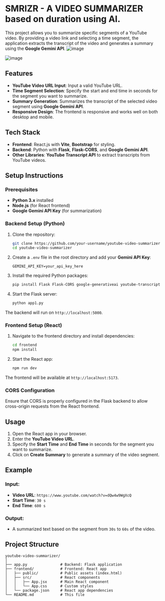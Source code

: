 # SMRIZR - A VIDEO SUMMARIZER based on duration using AI.

This project allows you to summarize specific segments of a YouTube video. By providing a video link and selecting a time segment, the application extracts the transcript of the video and generates a summary using the **Google Gemini API**.
![image](https://github.com/user-attachments/assets/209b08a8-8855-4eb6-8468-31ac3652fb59)

![image](https://github.com/user-attachments/assets/97ef9a6c-560b-4333-8b6f-5051a46d0a8f)


## Features

- **YouTube Video URL Input**: Input a valid YouTube URL.
- **Time Segment Selection**: Specify the start and end time in seconds for the segment you want to summarize.
- **Summary Generation**: Summarizes the transcript of the selected video segment using **Google Gemini API**.
- **Responsive Design**: The frontend is responsive and works well on both desktop and mobile.

## Tech Stack

- **Frontend**: React.js with **Vite**, **Bootstrap** for styling.
- **Backend**: Python with **Flask**, **Flask-CORS**, and **Google Gemini API**.
- **Other Libraries**: **YouTube Transcript API** to extract transcripts from YouTube videos.

## Setup Instructions

### Prerequisites

- **Python 3.x** installed
- **Node.js** (for React frontend)
- **Google Gemini API Key** (for summarization)

### Backend Setup (Python)

1. Clone the repository:
   ```bash
   git clone https://github.com/your-username/youtube-video-summarizer.git
   cd youtube-video-summarizer
   ```

2. Create a `.env` file in the root directory and add your **Gemini API Key**:
   ```plaintext
   GEMINI_API_KEY=your_api_key_here
   ```

3. Install the required Python packages:
   ```bash
   pip install Flask Flask-CORS google-generativeai youtube-transcript-api python-dotenv
   ```

4. Start the Flask server:
   ```bash
   python app1.py
   ```

The backend will run on `http://localhost:5000`.

### Frontend Setup (React)

1. Navigate to the frontend directory and install dependencies:
   ```bash
   cd frontend
   npm install
   ```

2. Start the React app:
   ```bash
   npm run dev
   ```

The frontend will be available at `http://localhost:5173`.

### CORS Configuration

Ensure that CORS is properly configured in the Flask backend to allow cross-origin requests from the React frontend.

## Usage

1. Open the React app in your browser.
2. Enter the **YouTube Video URL**.
3. Specify the **Start Time** and **End Time** in seconds for the segment you want to summarize.
4. Click on **Create Summary** to generate a summary of the video segment.

## Example

### Input:

- **Video URL**: `https://www.youtube.com/watch?v=dQw4w9WgXcQ`
- **Start Time**: `30 s`
- **End Time**: `600 s`

### Output:

- A summarized text based on the segment from `30s` to `60s` of the video.

## Project Structure

```
youtube-video-summarizer/
│
├── app.py               # Backend: Flask application
├── frontend/            # Frontend: React app
│   ├── public/          # Public assets (index.html)
│   ├── src/             # React components
│   │   ├── App.jsx      # Main React component
│   │   └── App.css      # Custom styles
│   └── package.json     # React app dependencies
└── README.md            # This file
```
